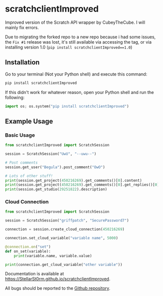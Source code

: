 # scratchclientImproved
Improved version of the Scratch API wrapper by CubeyTheCube.
I will mainly fix errors.

Due to migrating the forked repo to a new repo because i had some issues, the `Fix #1` release was lost, it's still available via accessing the tag, or via installing version 1.0 (`pip install scratchclientImproved==1.0`)

## Installation

Go to your terminal (Not your Python shell) and execute this command:
```bash
pip install scratchclientImproved
```

If this didn't work for whatever reason, open your Python shell and run the following:
```python
import os; os.system("pip install scratchclientImproved")
```

## Example Usage

### Basic Usage
```python
from scratchclientImproved import ScratchSession

session = ScratchSession("UwU", "--uwu--")

# Post comments
session.get_user("Begula").post_comment("OwO")

# Lots of other stuff!
print(session.get_project(450216269).get_comments()[0].content)
print(session.get_project(450216269).get_comments()[0].get_replies()[0].content)
print(session.get_studio(29251822).description)
```
### Cloud Connection
```python
from scratchclientImproved import ScratchSession

session = ScratchSession("griffpatch", "SecurePassword7")

connection = session.create_cloud_connection(450216269)

connection.set_cloud_variable("variable name", 5000)

@connection.on("set")
def on_set(variable):
    print(variable.name, variable.value)

print(connection.get_cloud_variable("other variable"))
```

Documentation is available at <https://StellarSt0rm.github.io/scratchclientImproved>.

All bugs should be reported to the [Github repository](https://github.com/StellarSt0rm/scratchclientImproved/issues).
